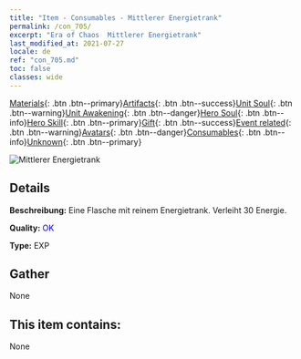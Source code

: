 ```yaml
---
title: "Item - Consumables - Mittlerer Energietrank"
permalink: /con_705/
excerpt: "Era of Chaos  Mittlerer Energietrank"
last_modified_at: 2021-07-27
locale: de
ref: "con_705.md"
toc: false
classes: wide
---
```

 [Materials](/ItemsDE/){: .btn .btn--primary}[Artifacts](/ItemsDE/Artifacts/){: .btn .btn--success}[Unit Soul](/ItemsDE/UnitSoul/){: .btn .btn--warning}[Unit Awakening](/ItemsDE/UnitAwakening/){: .btn .btn--danger}[Hero Soul](/ItemsDE/HeroSoul/){: .btn .btn--info}[Hero Skill](/ItemsDE/HeroSkill/){: .btn .btn--primary}[Gift](/ItemsDE/Gift/){: .btn .btn--success}[Event related](/ItemsDE/Events/){: .btn .btn--warning}[Avatars](/ItemsDE/Avatars/){: .btn .btn--danger}[Consumables](/ItemsDE/Consumables/){: .btn .btn--info}[Unknown](/ItemsDE/Unknown/){: .btn .btn--primary}

 ![Mittlerer Energietrank](/images/t/i_505.png)

## Details
 **Beschreibung:** Eine Flasche mit reinem Energietrank. Verleiht 30 Energie.

 **Quality:** <span style="color: #0000CD">OK</span>

 **Type:** EXP

## Gather

  None

## This item contains:

  None

